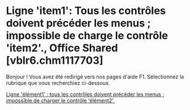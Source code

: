 
# Ligne 'item1': Tous les contrôles doivent précéder les menus ; impossible de charge le contrôle 'item2'., Office Shared [vblr6.chm1117703]

Bonjour ! Vous avez été redirigé vers nos pages d'aide F1. Sélectionnez la rubrique que vous recherchiez ci-dessous.

[Ligne 'élément1' : tous les contrôles doivent précéder les menus ; impossible de charger le contrôle 'élément2'.](http://msdn.microsoft.com/library/1f7806eb-192a-593c-2b56-eeddaffa2023%28Office.15%29.aspx)
